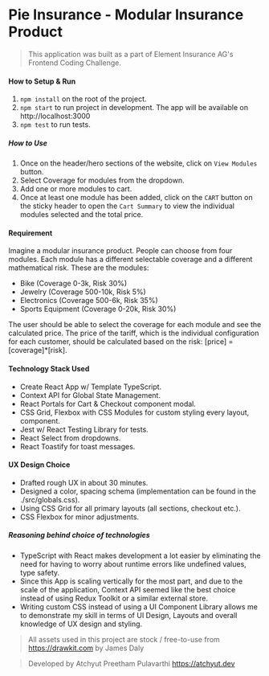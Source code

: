 # Pie Insurance - Modular Insurance Product

> This application was built as a part of Element Insurance AG's Frontend Coding Challenge.

#### How to Setup & Run

1. `npm install` on the root of the project.
2. `npm start` to run project in development. The app will be available on http://localhost:3000
3. `npm test` to run tests.

##### How to Use

1. Once on the header/hero sections of the website, click on `View Modules` button.
2. Select Coverage for modules from the dropdown.
3. Add one or more modules to cart.
4. Once at least one module has been added, click on the `CART` button on the sticky header to open the `Cart Summary` to view the individual modules selected and the total price.

#### Requirement

Imagine a modular insurance product. People can choose from four modules. Each module has a different selectable coverage and a different mathematical risk.
These are the modules:

- Bike (Coverage 0-3k, Risk 30%)
- Jewelry (Coverage 500-10k, Risk 5%)
- Electronics (Coverage 500-6k, Risk 35%)
- Sports Equipment (Coverage 0-20k, Risk 30%)

The user should be able to select the coverage for each module and see the calculated price. The price of the tariff, which is the individual configuration for each customer, should be calculated based on the risk: [price] = [coverage]\*[risk].

#### Technology Stack Used

- Create React App w/ Template TypeScript.
- Context API for Global State Management.
- React Portals for Cart & Checkout component modal.
- CSS Grid, Flexbox with CSS Modules for custom styling every layout, component.
- Jest w/ React Testing Library for tests.
- React Select from dropdowns.
- React Toastify for toast messages.

#### UX Design Choice

- Drafted rough UX in about 30 minutes.
- Designed a color, spacing schema (implementation can be found in the ./src/globals.css).
- Using CSS Grid for all primary layouts (all sections, checkout etc.).
- CSS Flexbox for minor adjustments.

##### Reasoning behind choice of technologies

- TypeScript with React makes development a lot easier by eliminating the need for having to worry about runtime errors like undefined values, type safety.
- Since this App is scaling vertically for the most part, and due to the scale of the application, Context API seemed like the best choice instead of using Redux Toolkit or a similar external store.
- Writing custom CSS instead of using a UI Component Library allows me to demonstrate my skill in terms of UI Design, Layouts and overall knowledge of UX design and styling.

> All assets used in this project are stock / free-to-use from https://drawkit.com by James Daly

> Developed by Atchyut Preetham Pulavarthi
> https://atchyut.dev
